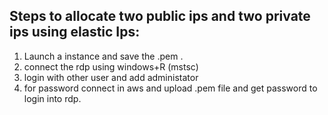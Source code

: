 ## Steps to allocate two public ips and two private ips using elastic Ips:

  1. Launch a instance and save the .pem .
  2. connect the rdp using windows+R (mstsc)
  3. login with other user and add administator <username>
  4. for password connect in aws and upload .pem file and get password to login into rdp.

